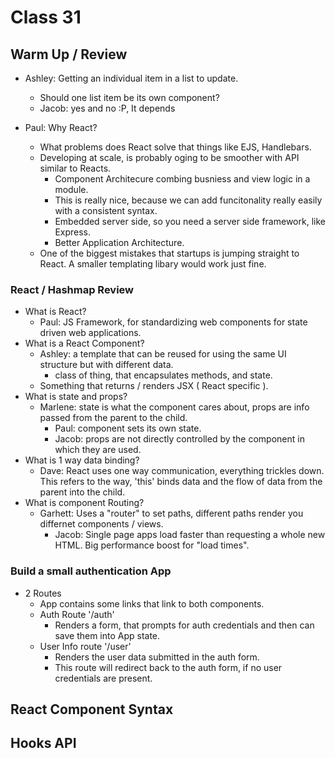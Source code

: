 # Class 31

## Warm Up / Review

- Ashley: Getting an individual item in a list to update.
  - Should one list item be its own component?
  - Jacob: yes and no :P, It depends

- Paul: Why React?
  - What problems does React solve that things like EJS, Handlebars.
  - Developing at scale, is probably oging to be smoother with API similar to Reacts.
    - Component Architecure combing busniess and view logic in a module.
    - This is really nice, because we can add funcitonality really easily with a consistent syntax.
    - Embedded server side, so you need a server side framework, like Express.
    - Better Application Architecture.
  - One of the biggest mistakes that startups is jumping straight to React. A smaller templating libary would work just fine.

### React / Hashmap Review

- What is React?
  - Paul: JS Framework, for standardizing web components for state driven web applications.
- What is a React Component?
  - Ashley: a template that can be reused for using the same UI structure but with different data.
    - class of thing, that encapsulates methods, and state.
  - Something that returns / renders JSX ( React specific ).
- What is state and props?
  - Marlene: state is what the component cares about, props are info passed from the parent to the child.
    - Paul: component sets its own state.
    - Jacob: props are not directly controlled by the component in which they are used.
- What is 1 way data binding?
  - Dave: React uses one way communication, everything trickles down.  This refers to the way, 'this' binds data and the flow of data from the parent into the child.
- What is component Routing?
  - Garhett: Uses a "router" to set paths, different paths render you differnet components / views.
    - Jacob: Single page apps load faster than requesting a whole new HTML. Big performance boost for "load times".

### Build a small authentication App

- 2 Routes
  - App contains some links that link to both components.
  - Auth Route '/auth'
    - Renders a form, that prompts for auth credentials and then can save them into App state.
  - User Info route '/user'
    - Renders the user data submitted in the auth form.
    - This route will redirect back to the auth form, if no user credentials are present.

## React Component Syntax

## Hooks API
